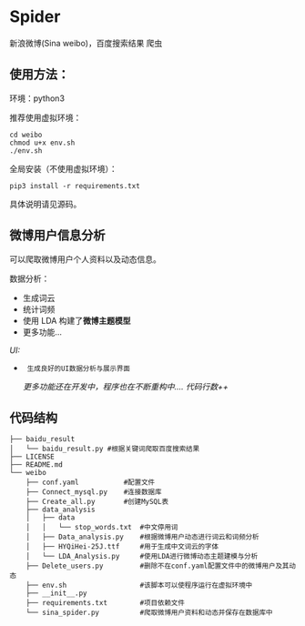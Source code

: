 # Spider
新浪微博(Sina weibo)，百度搜索结果 爬虫



## 使用方法：

环境：python3

推荐使用虚拟环境：

```
cd weibo
chmod u+x env.sh
./env.sh
```

全局安装（不使用虚拟环境）：

 `pip3 install -r requirements.txt`



具体说明请见源码。



## 微博用户信息分析

可以爬取微博用户个人资料以及动态信息。

数据分析：

-  生成词云
-  统计词频
-  使用 LDA 构建了**微博主题模型**
-  更多功能...

*UI:*

*      生成良好的UI数据分析与展示界面
  ​
  *更多功能还在开发中，程序也在不断重构中....*
  *代码行数++*


## 代码结构



    ├── baidu_result
    │   └── baidu_result.py	#根据关键词爬取百度搜索结果
    ├── LICENSE
    ├── README.md
    └── weibo
        ├── conf.yaml			#配置文件
        ├── Connect_mysql.py	#连接数据库
        ├── Create_all.py		#创建MySQL表
        ├── data_analysis		
        │   ├── data			
        │   │   └── stop_words.txt	#中文停用词
        │   ├── Data_analysis.py	#根据微博用户动态进行词云和词频分析
        │   ├── HYQiHei-25J.ttf		#用于生成中文词云的字体
        │   └── LDA_Analysis.py		#使用LDA进行微博动态主题建模与分析
        ├── Delete_users.py			#删除不在conf.yaml配置文件中的微博用户及其动态
        ├── env.sh					#该脚本可以使程序运行在虚拟环境中
        ├── __init__.py
        ├── requirements.txt		#项目依赖文件
        └── sina_spider.py			#爬取微博用户资料和动态并保存在数据库中